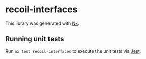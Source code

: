 # recoil-interfaces

This library was generated with [Nx](https://nx.dev).

## Running unit tests

Run `nx test recoil-interfaces` to execute the unit tests via [Jest](https://jestjs.io).
